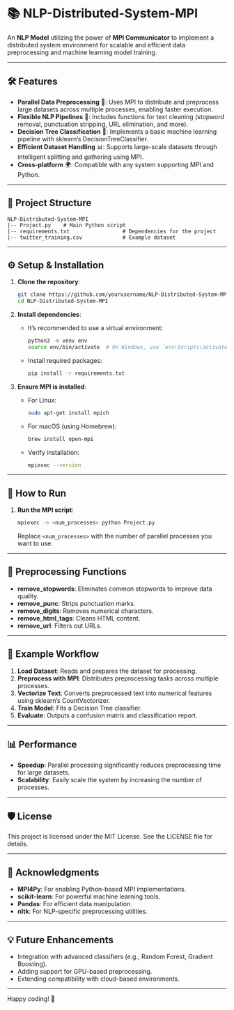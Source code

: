 # 📚 NLP-Distributed-System-MPI

An **NLP Model** utilizing the power of **MPI Communicator** to implement a distributed system environment for scalable and efficient data preprocessing and machine learning model training.

---

## 🛠️ Features

- **Parallel Data Preprocessing** 🚀: Uses MPI to distribute and preprocess large datasets across multiple processes, enabling faster execution.
- **Flexible NLP Pipelines** 📖: Includes functions for text cleaning (stopword removal, punctuation stripping, URL elimination, and more).
- **Decision Tree Classification** 🌳: Implements a basic machine learning pipeline with sklearn’s DecisionTreeClassifier.
- **Efficient Dataset Handling** 📊: Supports large-scale datasets through intelligent splitting and gathering using MPI.
- **Cross-platform** 🌍: Compatible with any system supporting MPI and Python.

---

## 📂 Project Structure

```
NLP-Distributed-System-MPI
|-- Project.py    # Main Python script
|-- requirements.txt                 # Dependencies for the project
|-- twitter_training.csv             # Example dataset
```
---

## ⚙️ Setup & Installation

1. **Clone the repository**:
   ```bash
   git clone https://github.com/yourusername/NLP-Distributed-System-MPI.git
   cd NLP-Distributed-System-MPI
   ```

2. **Install dependencies**:
   - It’s recommended to use a virtual environment:
     ```bash
     python3 -m venv env
     source env/bin/activate  # On Windows, use `env\Scripts\activate`
     ```
   - Install required packages:
     ```bash
     pip install -r requirements.txt
     ```

3. **Ensure MPI is installed**:
   - For Linux:
     ```bash
     sudo apt-get install mpich
     ```
   - For macOS (using Homebrew):
     ```bash
     brew install open-mpi
     ```
   - Verify installation:
     ```bash
     mpiexec --version
     ```

---

## 🚀 How to Run


1. **Run the MPI script**:
   ```bash
   mpiexec -n <num_processes> python Project.py
   ```
   Replace `<num_processes>` with the number of parallel processes you want to use.
---

## 🧹 Preprocessing Functions

- **remove_stopwords**: Eliminates common stopwords to improve data quality.
- **remove_punc**: Strips punctuation marks.
- **remove_digits**: Removes numerical characters.
- **remove_html_tags**: Cleans HTML content.
- **remove_url**: Filters out URLs.

---

## 🧪 Example Workflow

1. **Load Dataset**: Reads and prepares the dataset for processing.
2. **Preprocess with MPI**: Distributes preprocessing tasks across multiple processes.
3. **Vectorize Text**: Converts preprocessed text into numerical features using sklearn’s CountVectorizer.
4. **Train Model**: Fits a Decision Tree classifier.
5. **Evaluate**: Outputs a confusion matrix and classification report.

---

## 📊 Performance

- **Speedup**: Parallel processing significantly reduces preprocessing time for large datasets.
- **Scalability**: Easily scale the system by increasing the number of processes.

---

## 🛡️ License

This project is licensed under the MIT License. See the LICENSE file for details.

---

## 🌟 Acknowledgments

- **MPI4Py**: For enabling Python-based MPI implementations.
- **scikit-learn**: For powerful machine learning tools.
- **Pandas**: For efficient data manipulation.
- **nltk**: For NLP-specific preprocessing utilities.

---

## 💡 Future Enhancements

- Integration with advanced classifiers (e.g., Random Forest, Gradient Boosting).
- Adding support for GPU-based preprocessing.
- Extending compatibility with cloud-based environments.

---

Happy coding! 🎉